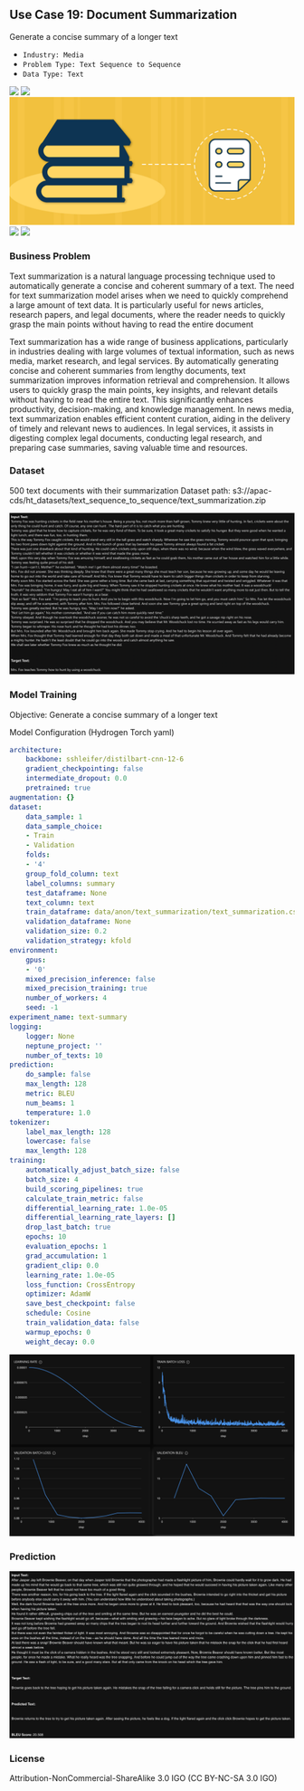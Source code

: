 ## Use Case 19: Document Summarization

Generate a concise summary of a longer text

- `Industry: Media`
- `Problem Type: Text Sequence to Sequence`
- `Data Type: Text`

![](https://github.com/h2oai/ht-catalog/blob/646864e3c695f7c721514159bd6c59520dab7438/Assets/use-cases/text_summarization/cover.png)
![](https://github.com/h2oai/ht-catalog/blob/646864e3c695f7c721514159bd6c59520dab7438/Assets/use-cases/text_summarization/cover.jpg)
![](https://github.com/h2oai/ht-catalog/blob/646864e3c695f7c721514159bd6c59520dab7438/Assets/use-cases/text_summarization/cover.jpeg)
![](https://github.com/h2oai/ht-catalog/blob/646864e3c695f7c721514159bd6c59520dab7438/Assets/use-cases/text_summarization/cover.webp)
![](https://github.com/h2oai/ht-catalog/blob/646864e3c695f7c721514159bd6c59520dab7438/Assets/use-cases/text_summarization/cover)

### Business Problem 

Text summarization is a natural language processing technique used to automatically generate a concise and coherent summary of a text. The need for text summarization model arises when we need to quickly comprehend a large amount of text data. It is particularly useful for news articles, research papers, and legal documents, where the reader needs to quickly grasp the main points without having to read the entire document

Text summarization has a wide range of business applications, particularly in industries dealing with large volumes of textual information, such as news media, market research, and legal services. By automatically generating concise and coherent summaries from lengthy documents, text summarization improves information retrieval and comprehension. It allows users to quickly grasp the main points, key insights, and relevant details without having to read the entire text. This significantly enhances productivity, decision-making, and knowledge management. In news media, text summarization enables efficient content curation, aiding in the delivery of timely and relevant news to audiences. In legal services, it assists in digesting complex legal documents, conducting legal research, and preparing case summaries, saving valuable time and resources.

### Dataset

500 text documents with their summarization
Dataset path: s3://apac-cds/ht_datasets/text_sequence_to_sequence/text_summarization.zip

![train data](https://github.com/h2oai/ht-catalog/blob/646864e3c695f7c721514159bd6c59520dab7438/Assets/use-cases/text_summarization/train%20data.png)

### Model Training

Objective: Generate a concise summary of a longer text

Model Configuration (Hydrogen Torch yaml)

```yaml
architecture:
    backbone: sshleifer/distilbart-cnn-12-6
    gradient_checkpointing: false
    intermediate_dropout: 0.0
    pretrained: true
augmentation: {}
dataset:
    data_sample: 1
    data_sample_choice:
    - Train
    - Validation
    folds:
    - '4'
    group_fold_column: text
    label_columns: summary
    test_dataframe: None
    text_column: text
    train_dataframe: data/anon/text_summarization/text_summarization.csv
    validation_dataframe: None
    validation_size: 0.2
    validation_strategy: kfold
environment:
    gpus:
    - '0'
    mixed_precision_inference: false
    mixed_precision_training: true
    number_of_workers: 4
    seed: -1
experiment_name: text-summary
logging:
    logger: None
    neptune_project: ''
    number_of_texts: 10
prediction:
    do_sample: false
    max_length: 128
    metric: BLEU
    num_beams: 1
    temperature: 1.0
tokenizer:
    label_max_length: 128
    lowercase: false
    max_length: 128
training:
    automatically_adjust_batch_size: false
    batch_size: 4
    build_scoring_pipelines: true
    calculate_train_metric: false
    differential_learning_rate: 1.0e-05
    differential_learning_rate_layers: []
    drop_last_batch: true
    epochs: 10
    evaluation_epochs: 1
    grad_accumulation: 1
    gradient_clip: 0.0
    learning_rate: 1.0e-05
    loss_function: CrossEntropy
    optimizer: AdamW
    save_best_checkpoint: false
    schedule: Cosine
    train_validation_data: false
    warmup_epochs: 0
    weight_decay: 0.0

```

![chart](https://github.com/h2oai/ht-catalog/blob/646864e3c695f7c721514159bd6c59520dab7438/Assets/use-cases/text_summarization/chart.png)


### Prediction

![Predictions](https://github.com/h2oai/ht-catalog/blob/646864e3c695f7c721514159bd6c59520dab7438/Assets/use-cases/text_summarization/Validation%20Predictions.png)

### License

Attribution-NonCommercial-ShareAlike 3.0 IGO (CC BY-NC-SA 3.0 IGO)
